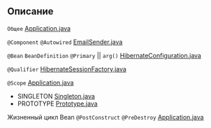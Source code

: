 ## Описание

`Общее`
[Application.java](Lesson2_basics/Application.java)

`@Component`
`@Autowired`
[EmailSender.java](core%2FEmailSender.java)

`@Bean` `BeanDefinition` `@Primary` || `arg()`
[HibernateConfiguration.java](configuration%2FHibernateConfiguration.java)

`@Qualifier`
[HibernateSessionFactory.java](Lesson2_basics%2Fconfiguration%2FHibernateSessionFactory.java)

`@Scope`
[Application.java](Lesson2_basics/Application.java)
- SINGLETON [Singleton.java](Lesson2_basics%2Fscope%2FSingleton.java) 
- PROTOTYPE [Prototype.java](Lesson2_basics%2Fscope%2FPrototype.java) 
  
Жизненный цикл Bean 
`@PostConstruct` `@PreDestroy`
[Application.java](Lesson2_basics%2FApplication.java)